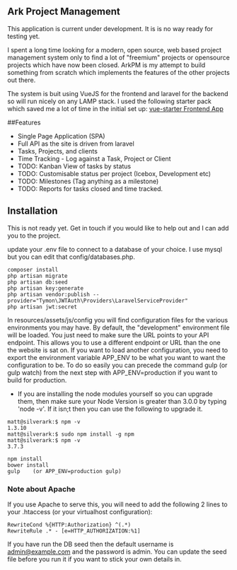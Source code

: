 ## Ark Project Management

This application is current under development. It is is no way ready for testing yet.

I spent a long time looking for a modern, open source, web based project management system only to find a lot of "freemium" projects or opensource projects which have now been closed. ArkPM is my attempt to build something from scratch which implements the features of the other projects out there.

The system is buit using VueJS for the frontend and laravel for the backend so will run nicely on any LAMP stack. I used the following starter pack which saved me a lot of time in the initial set up:
[vue-starter Frontend App](https://github.com/layer7be/vue-starter)

##Features

* Single Page Application (SPA)
* Full API as the site is driven from laravel
* Tasks, Projects, and clients
* Time Tracking - Log against a Task, Project or Client
* TODO: Kanban View of tasks by status
* TODO: Customisable status per project (Icebox, Development etc)
* TODO: Milestones (Tag anything as a milestone)
* TODO: Reports for tasks closed and time tracked.

## Installation

This is not ready yet. Get in touch if you would like to help out and I can add you to the project.

update your .env file to connect to a database of your choice. I use mysql but you can edit that config/databases.php.

```
composer install
php artisan migrate
php artisan db:seed
php artisan key:generate
php artisan vendor:publish --provider="Tymon\JWTAuth\Providers\LaravelServiceProvider"
php artisan jwt:secret
```

In resources/assets/js/config you will find configuration files for the various environments you may have. By default, the "development" environment file will be loaded. You just need to make sure the URL points to your API endpoint. This allows you to use a different endpoint or URL than the one the website is sat on. If you want to load another configuration, you need to export the environment variable APP_ENV to be what you want to want the configuration to be. To do so easily you can precede the command gulp (or gulp watch) from the next step with APP_ENV=production if you want to build for production.

* If you are installing the node modules yourself so you can upgrade them, then make sure your Node Version is greater than 3.0.0 by typing 'node -v'. If it isn;t then you can use the following to upgrade it.
```
matt@silverark:$ npm -v
1.3.10
matt@silverark:$ sudo npm install -g npm
matt@silverark:$ npm -v
3.7.3
```

```
npm install
bower install
gulp    (or APP_ENV=production gulp)

```

### Note about Apache
If you use Apache to serve this, you will need to add the following 2 lines to your .htaccess (or your virtualhost configuration):
```
RewriteCond %{HTTP:Authorization} ^(.*)
RewriteRule .* - [e=HTTP_AUTHORIZATION:%1]
```

If you have run the DB seed then the default username is admin@example.com and the password is admin. You can update the seed file before you run it if you want to stick your own details in.

